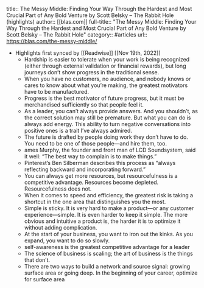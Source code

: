 title:: The Messy Middle: Finding Your Way Through the Hardest and Most Crucial Part of Any Bold Venture by Scott Belsky – The Rabbit Hole (highlights)
author:: [[blas.com]]
full-title:: "The Messy Middle: Finding Your Way Through the Hardest and Most Crucial Part of Any Bold Venture by Scott Belsky – The Rabbit Hole"
category:: #articles
url:: https://blas.com/the-messy-middle/

- Highlights first synced by [[Readwise]] [[Nov 19th, 2022]]
	- Hardship is easier to tolerate when your work is being recognized (either through external validation or financial rewards), but long journeys don’t show progress in the traditional sense.
	- When you have no customers, no audience, and nobody knows or cares to know about what you’re making, the greatest motivators have to be manufactured.
	- Progress is the best motivator of future progress, but it must be merchandised sufficiently so that people feel it.
	- As a leader, you can’t always provide answers. And you shouldn’t, as the correct solution may still be premature. But what you can do is always add energy. This ability to turn negative conversations into positive ones is a trait I’ve always admired.
	- The future is drafted by people doing work they don’t have to do. You need to be one of those people—and hire them, too.
	- ames Murphy, the founder and front man of LCD Soundsystem, said it well: “The best way to complain is to make things.”
	- Pinterest’s Ben Silberman describes this process as “always reflecting backward and incorporating forward.”
	- You can always get more resources, but resourcefulness is a competitive advantage. Resources become depleted. Resourcefulness does not.
	- When it comes to speed and efficiency, the greatest risk is taking a shortcut in the one area that distinguishes you the most.
	- Simple is sticky. It is very hard to make a product—or any customer experience—simple. It is even harder to keep it simple. The more obvious and intuitive a product is, the harder it is to optimize it without adding complication.
	- At the start of your business, you want to iron out the kinks. As you expand, you want to do so slowly.
	- self-awareness is the greatest competitive advantage for a leader
	- The science of business is scaling; the art of business is the things that don’t.
	- There are two ways to build a network and source signal: growing surface area or going deep. In the beginning of your career, optimize for surface area